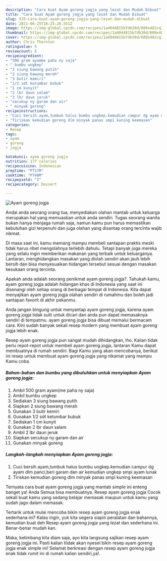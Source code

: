 ```yaml
---
description: "Cara buat Ayam goreng jogja yang lezat dan Mudah Dibuat"
title: "Cara buat Ayam goreng jogja yang lezat dan Mudah Dibuat"
slug: 533-cara-buat-ayam-goreng-jogja-yang-lezat-dan-mudah-dibuat
date: 2021-06-25T16:25:28.551Z
image: https://img-global.cpcdn.com/recipes/1a40d4815b7db20d/680x482cq70/ayam-goreng-jogja-foto-resep-utama.jpg
thumbnail: https://img-global.cpcdn.com/recipes/1a40d4815b7db20d/680x482cq70/ayam-goreng-jogja-foto-resep-utama.jpg
cover: https://img-global.cpcdn.com/recipes/1a40d4815b7db20d/680x482cq70/ayam-goreng-jogja-foto-resep-utama.jpg
author: Chris Thornton
ratingvalue: 5
reviewcount: 6
recipeingredient:
- "500 gram ayamme paha ny saja"
- " bumbu ungkep"
- "3 siung bawang putih"
- "2 siung bawang merah"
- "3 butir kemiri"
- "1/2 sdt ketumbar bubuk"
- "1 cm kunyit"
- "2 lbr daun salam"
- "2 lbr daun jeruk"
- "secukup ny garam dan air"
- " minyak goreng"
recipeinstructions:
- "Cuci bersih ayam,tumbuk halus bumbu ungkep.kemudian campur dg ayam dlm panci,beri garam dan air kemudian ungkep smpi ayam lunak"
- "Tiriskan kemudian goreng dlm minyak panas smpi kuning keemasan"
categories:
- Resep
tags:
- ayam
- goreng
- jogja

katakunci: ayam goreng jogja 
nutrition: 177 calories
recipecuisine: Indonesian
preptime: "PT17M"
cooktime: "PT40M"
recipeyield: "2"
recipecategory: Dessert

---
```



![Ayam goreng jogja](https://img-global.cpcdn.com/recipes/1a40d4815b7db20d/680x482cq70/ayam-goreng-jogja-foto-resep-utama.jpg)

Andai anda seorang orang tua, menyediakan olahan mantab untuk keluarga merupakan hal yang memuaskan untuk anda sendiri. Tugas seorang  wanita bukan hanya menjaga rumah saja, namun kamu pun harus memastikan kebutuhan gizi terpenuhi dan juga olahan yang disantap orang tercinta wajib nikmat.

Di masa  saat ini, kamu memang mampu membeli santapan praktis meski tidak harus ribet mengolahnya terlebih dahulu. Tetapi banyak juga mereka yang selalu ingin memberikan makanan yang terbaik untuk keluarganya. Lantaran, menghidangkan masakan yang diolah sendiri akan jauh lebih bersih dan bisa menyesuaikan hidangan tersebut sesuai dengan masakan kesukaan orang tercinta. 



Apakah anda adalah seorang penikmat ayam goreng jogja?. Tahukah kamu, ayam goreng jogja adalah hidangan khas di Indonesia yang saat ini disenangi oleh setiap orang di berbagai tempat di Indonesia. Kita dapat menyajikan ayam goreng jogja olahan sendiri di rumahmu dan boleh jadi santapan favorit di akhir pekanmu.

Anda jangan bingung untuk menyantap ayam goreng jogja, karena ayam goreng jogja tidak sulit untuk dicari dan anda pun dapat memasaknya sendiri di tempatmu. ayam goreng jogja bisa dibuat memalui bermacam cara. Kini sudah banyak sekali resep modern yang membuat ayam goreng jogja lebih enak.

Resep ayam goreng jogja pun sangat mudah dihidangkan, lho. Kalian tidak perlu repot-repot untuk membeli ayam goreng jogja, lantaran Kamu dapat membuatnya di rumah sendiri. Bagi Kamu yang akan mencobanya, berikut ini resep untuk membuat ayam goreng jogja yang nikamat yang mampu Kamu coba.

<!--inarticleads1-->

##### Bahan-bahan dan bumbu yang dibutuhkan untuk menyiapkan Ayam goreng jogja:

1. Ambil 500 gram ayam(me paha ny saja)
1. Ambil  bumbu ungkep
1. Sediakan 3 siung bawang putih
1. Siapkan 2 siung bawang merah
1. Gunakan 3 butir kemiri
1. Gunakan 1/2 sdt ketumbar bubuk
1. Sediakan 1 cm kunyit
1. Gunakan 2 lbr daun salam
1. Ambil 2 lbr daun jeruk
1. Siapkan secukup ny garam dan air
1. Gunakan  minyak goreng




<!--inarticleads2-->

##### Langkah-langkah menyiapkan Ayam goreng jogja:

1. Cuci bersih ayam,tumbuk halus bumbu ungkep.kemudian campur dg ayam dlm panci,beri garam dan air kemudian ungkep smpi ayam lunak
1. Tiriskan kemudian goreng dlm minyak panas smpi kuning keemasan




Ternyata cara buat ayam goreng jogja yang mantab simple ini enteng banget ya! Anda Semua bisa membuatnya. Resep ayam goreng jogja Cocok sekali buat kamu yang sedang belajar memasak maupun untuk kamu yang sudah jago dalam memasak.

Tertarik untuk mulai mencoba bikin resep ayam goreng jogja enak sederhana ini? Kalau ingin, yuk kita segera siapin peralatan dan bahannya, kemudian buat deh Resep ayam goreng jogja yang lezat dan sederhana ini. Benar-benar mudah kan. 

Maka, ketimbang kita diam saja, ayo kita langsung sajikan resep ayam goreng jogja ini. Pasti kalian tiidak akan nyesel bikin resep ayam goreng jogja enak simple ini! Selamat berkreasi dengan resep ayam goreng jogja enak tidak rumit ini di rumah kalian sendiri,ya!.

